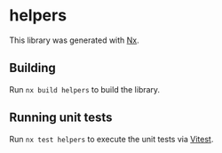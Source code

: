 # helpers

This library was generated with [Nx](https://nx.dev).

## Building

Run `nx build helpers` to build the library.

## Running unit tests

Run `nx test helpers` to execute the unit tests via [Vitest](https://vitest.dev/).

<!-- update as fix merge as commit -->
